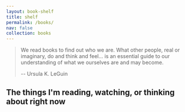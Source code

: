 ```yaml
---
layout: book-shelf
title: shelf
permalink: /books/
nav: false
collection: books
---
```


> We read books to find out who we are. What other people, real or imaginary, do and think and feel... is an essential guide to our understanding of what we ourselves are and may become.
>
> -- Ursula K. LeGuin


## The things I'm reading, watching, or thinking about right now